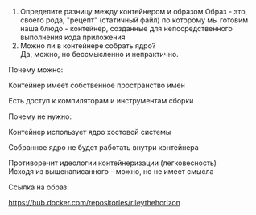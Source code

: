 1. Определите разницу между контейнером и образом
Образ - это, своего рода, "рецепт" (статичный файл) по которому мы готовим наша блюдо - контейнер, созданные для непосредственного выполнения кода приложения   
2. Можно ли в контейнере собрать ядро?   
Да, можно, но бессмысленно и непрактично.   

Почему можно:   

  Контейнер имеет собственное пространство имен   

  Есть доступ к компиляторам и инструментам сборки   

Почему не нужно:   

  Контейнер использует ядро хостовой системы   

  Собранное ядро не будет работать внутри контейнера   

  Противоречит идеологии контейнеризации (легковесность)   
Исходя из вышенаписанного - можно, но не  имеет смысла


Ссылка на образ:   

https://hub.docker.com/repositories/rileythehorizon   
